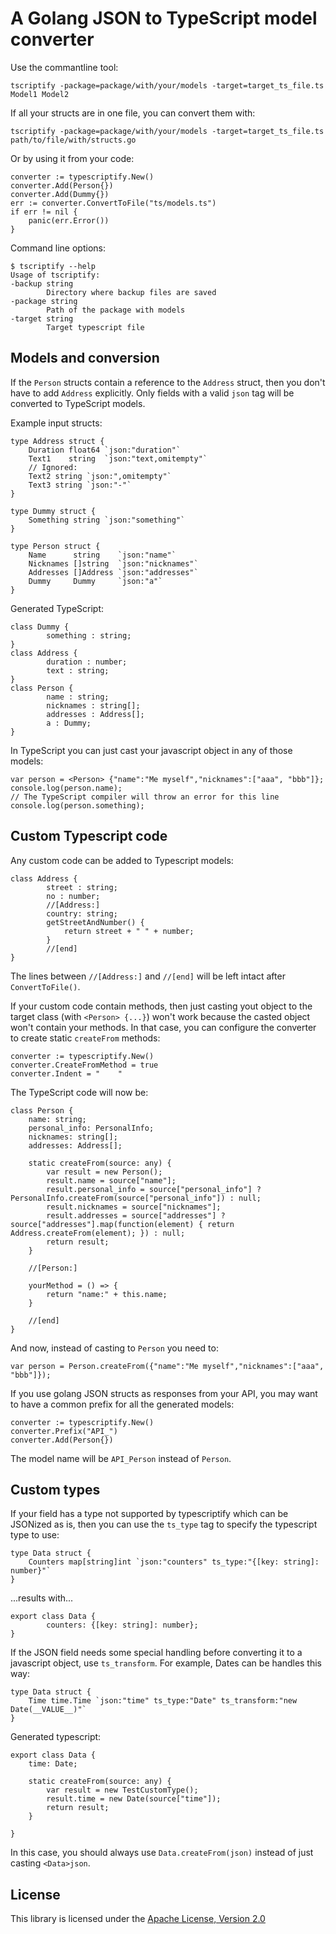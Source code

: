 # A Golang JSON to TypeScript model converter

Use the commantline tool:

    tscriptify -package=package/with/your/models -target=target_ts_file.ts Model1 Model2

If all your structs are in one file, you can convert them with:

    tscriptify -package=package/with/your/models -target=target_ts_file.ts path/to/file/with/structs.go

Or by using it from your code:

    converter := typescriptify.New()
    converter.Add(Person{})
    converter.Add(Dummy{})
    err := converter.ConvertToFile("ts/models.ts")
    if err != nil {
        panic(err.Error())
    }

Command line options:

    $ tscriptify --help
    Usage of tscriptify:
    -backup string
            Directory where backup files are saved
    -package string
            Path of the package with models
    -target string
            Target typescript file

## Models and conversion

If the `Person` structs contain a reference to the `Address` struct, then you don't have to add `Address` explicitly. Only fields with a valid `json` tag will be converted to TypeScript models.

Example input structs:

    type Address struct {
        Duration float64 `json:"duration"`
        Text1    string  `json:"text,omitempty"`
        // Ignored:
        Text2 string `json:",omitempty"`
        Text3 string `json:"-"`
    }

    type Dummy struct {
        Something string `json:"something"`
    }

    type Person struct {
        Name      string    `json:"name"`
        Nicknames []string  `json:"nicknames"`
        Addresses []Address `json:"addresses"`
        Dummy     Dummy     `json:"a"`
    }

Generated TypeScript:

    class Dummy {
            something : string;
    }
    class Address {
            duration : number;
            text : string;
    }
    class Person {
            name : string;
            nicknames : string[];
            addresses : Address[];
            a : Dummy;
    }

In TypeScript you can just cast your javascript object in any of those models:

    var person = <Person> {"name":"Me myself","nicknames":["aaa", "bbb"]};
    console.log(person.name);
    // The TypeScript compiler will throw an error for this line
    console.log(person.something);

## Custom Typescript code

Any custom code can be added to Typescript models:

    class Address {
            street : string;
            no : number;
            //[Address:]
            country: string;
            getStreetAndNumber() {
                return street + " " + number;
            }
            //[end]
    }

The lines between `//[Address:]` and `//[end]` will be left intact after `ConvertToFile()`.

If your custom code contain methods, then just casting yout object to the target class (with `<Person> {...}`) won't work because the casted object won't contain your methods.
In that case, you can configure the converter to create static `createFrom` methods:

    converter := typescriptify.New()
	converter.CreateFromMethod = true
	converter.Indent = "    "

The TypeScript code will now be:

    class Person {
        name: string;
        personal_info: PersonalInfo;
        nicknames: string[];
        addresses: Address[];

        static createFrom(source: any) {
            var result = new Person();
            result.name = source["name"];
            result.personal_info = source["personal_info"] ? PersonalInfo.createFrom(source["personal_info"]) : null;
            result.nicknames = source["nicknames"];
            result.addresses = source["addresses"] ? source["addresses"].map(function(element) { return Address.createFrom(element); }) : null;
            return result;
        }

        //[Person:]

        yourMethod = () => {
            return "name:" + this.name;
        }

        //[end]
    }

And now, instead of casting to `Person` you need to:

    var person = Person.createFrom({"name":"Me myself","nicknames":["aaa", "bbb"]});

If you use golang JSON structs as responses from your API, you may want to have a common prefix for all the generated models:

    converter := typescriptify.New()
    converter.Prefix("API_")
    converter.Add(Person{})

The model name will be `API_Person` instead of `Person`.

## Custom types

If your field has a type not supported by typescriptify which can be JSONized as is, then you can use the `ts_type` tag to specify the typescript type to use:

    type Data struct {
        Counters map[string]int `json:"counters" ts_type:"{[key: string]: number}"`
    }

...results with...

    export class Data {
            counters: {[key: string]: number};
    }

If the JSON field needs some special handling before converting it to a javascript object, use `ts_transform`.
For example, Dates can be handles this way:

	type Data struct {
		Time time.Time `json:"time" ts_type:"Date" ts_transform:"new Date(__VALUE__)"`
	}

Generated typescript:

    export class Data {
        time: Date;

        static createFrom(source: any) {
            var result = new TestCustomType();
            result.time = new Date(source["time"]);
            return result;
        }

    }

In this case, you should always use `Data.createFrom(json)` instead of just casting `<Data>json`.

## License

This library is licensed under the [Apache License, Version 2.0](http://www.apache.org/licenses/LICENSE-2.0)

